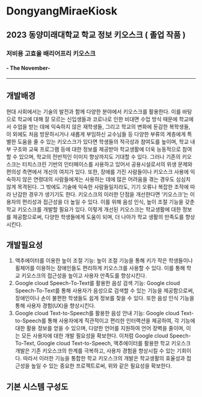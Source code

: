 # DongyangMiraeKiosk
## 2023 동양미래대학교 학교 정보 키오스크 ( 졸업 작품 )

### 저비용 고효율 배리어프리 키오스크
#### - The November-
-------------------------------------------------------------------
## 개발배경
현대 사회에서는 기술의 발전과 함께 다양한 분야에서 키오스크를 활용한다. 이를 바탕으로 학교에 대해 잘 모르는 신입생들과 코로나로 인한 비대면 수업 방식 때문에 학교에서 수업을 받는 데에 익숙하지 않은 재학생들, 그리고 학교의 변화에 둔감한 복학생들, 이 외에도 처음 방문하시거나 새롭게 부임하신 교수님들 등 다양한 부류의 계층에게 특별한 도움을 줄 수 있는 키오스크가 있다면 학생들의 적극성과 참여도를 높이며, 학교 내부 구조와 교육 프로그램 등에 대한 정보를 제공받아 학교생활에 더욱 능동적으로 참여할 수 있으며, 학교의 전반적인 이미지 향상까지도 기대할 수 있다. 
 그러나 기존의 키오스크는 터치스크린 기반의 인터페이스를 사용하고 있어서 공용시설로서의 위생 문제와 편의성 측면에서 개선의 여지가 있다. 또한, 장애를 가진 사람들이나 키오스크 사용에 익숙하지 않은 연령대의 사람들에게는 사용하는 데에 많은 어려움을 겪는 경우도 심심치 않게 목격된다. 그 밖에도 기술에 익숙한 사람들일지라도, 기기 오류나 복잡한 조작에 따라 난감한 경우가 생기기도 한다. 
키오스크의 이러한 단점을 개선한다면 ‘키오스크’는 이용자의 편리성과 접근성을 더 높일 수 있다. 이를 위해 음성 인식, 높이 조절 기능을 갖춘 학교 키오스크를 개발할 필요가 있다. 
이렇게 개선된 키오스크는 학교생활에 대한 정보를 제공함으로써, 다양한 학생들에게 도움이 되며, 더 나아가 학교 생활의 만족도를 향상시킨다.

## 개발필요성
1. 액추에이터를 이용한 높이 조절 기능:
높이 조절 기능을 통해 키가 작은 학생들이나 휠체어를 이용하는 장애인들도 편리하게 키오스크를 사용할 수 있다. 이를 통해 학교 키오스크의 접근성을 높이고 사용자 만족도를 향상시킨다. 
2. Google cloud Speech-To-Text를 활용한 음성 검색 기능:
 Google cloud Speech-To-Text를 통해 사용자가 음성으로 검색할 수 있는 기능을 제공함으로써, 장애인이나 손이 불편한 학생들도 쉽게 정보를 찾을 수 있다. 또한 음성 인식 기능을 통해 사용자 경험(UX)을 향상시킨다.
3. Google cloud Text-to-Speech를 활용한 음성 안내 기능:
 Google cloud Text-to-Speech를 통해 사용자에게 직관적이고 편리한 인터랙션을 제공하여, 각 기능에 대한 활용 정보를 얻을 수 있으며, 다양한 언어를 지원하여 언어 장벽을 줄이며, 이는 모든 사용자에 대한 개발 필요성을 확보한다.
이처럼 Google cloud Speech-To-Text, Google cloud Text-to-Speech, 액추에이터를 활용한 학교 키오스크 개발은 기존 키오스크의 한계를 극복하고, 사용자 경험을 향상시킬 수 있는 기회이다. 따라서 이러한 기능을 통합한 학교 키오스크의 개발은 학교생활의 효율성과 접근성을 높일 수 있는 중요한 프로젝트로써, 위와 같은 필요성을 확보한다.

## 기본 시스템 구성도
